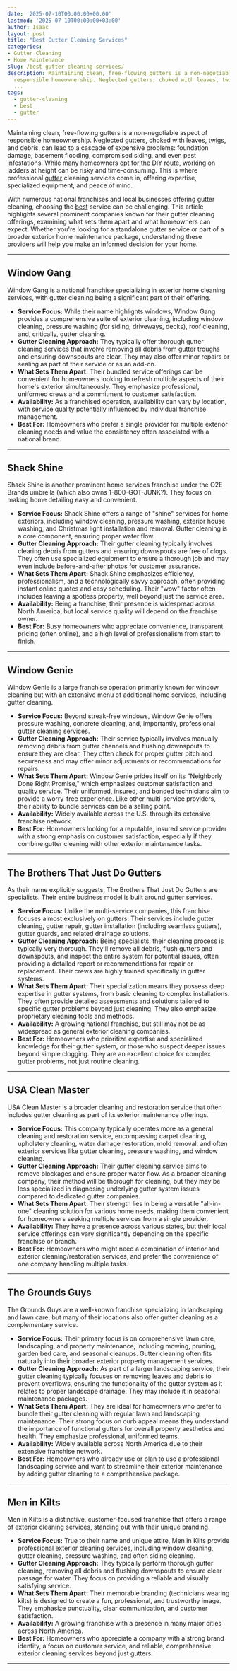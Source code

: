 ```yaml
---
date: '2025-07-10T00:00:00+00:00'
lastmod: '2025-07-10T00:00:00+03:00'
author: Isaac
layout: post
title: "Best Gutter Cleaning Services"
categories:
- Gutter Cleaning
- Home Maintenance
slug: /best-gutter-cleaning-services/
description: Maintaining clean, free-flowing gutters is a non-negotiable aspect of
  responsible homeownership. Neglected gutters, choked with leaves, twigs, and debris,
  ...
tags: 
  - gutter-cleaning
  - best
  - gutter
---
```

Maintaining clean, free-flowing gutters is a non-negotiable aspect of responsible homeownership. Neglected gutters, choked with leaves, twigs, and debris, can lead to a cascade of expensive problems: foundation damage, basement flooding, compromised siding, and even pest infestations. While many homeowners opt for the DIY route, working on ladders at height can be risky and time-consuming. This is where professional [gutter](/posts/best-gutter-guards/) cleaning services come in, offering expertise, specialized equipment, and peace of mind.

With numerous national franchises and local businesses offering gutter cleaning, choosing the [best](/posts/best-gutter-guards-for-box-gutters/) service can be challenging. This article highlights several prominent companies known for their gutter cleaning offerings, examining what sets them apart and what homeowners can expect. Whether you're looking for a standalone gutter service or part of a broader exterior home maintenance package, understanding these providers will help you make an informed decision for your home.

---

## Window Gang

Window Gang is a national franchise specializing in exterior home cleaning services, with gutter cleaning being a significant part of their offering.

* **Service Focus:** While their name highlights windows, Window Gang provides a comprehensive suite of exterior cleaning, including window cleaning, pressure washing (for siding, driveways, decks), roof cleaning, and, critically, gutter cleaning.
* **Gutter Cleaning Approach:** They typically offer thorough gutter cleaning services that involve removing all debris from gutter troughs and ensuring downspouts are clear. They may also offer minor repairs or sealing as part of their service or as an add-on.
* **What Sets Them Apart:** Their bundled service offerings can be convenient for homeowners looking to refresh multiple aspects of their home's exterior simultaneously. They emphasize professional, uniformed crews and a commitment to customer satisfaction.
* **Availability:** As a franchised operation, availability can vary by location, with service quality potentially influenced by individual franchise management.
* **Best For:** Homeowners who prefer a single provider for multiple exterior cleaning needs and value the consistency often associated with a national brand.

---

## Shack Shine

Shack Shine is another prominent home services franchise under the O2E Brands umbrella (which also owns 1-800-GOT-JUNK?). They focus on making home detailing easy and convenient.

* **Service Focus:** Shack Shine offers a range of "shine" services for home exteriors, including window cleaning, pressure washing, exterior house washing, and Christmas light installation and removal. Gutter cleaning is a core component, ensuring proper water flow.
* **Gutter Cleaning Approach:** Their gutter cleaning typically involves clearing debris from gutters and ensuring downspouts are free of clogs. They often use specialized equipment to ensure a thorough job and may even include before-and-after photos for customer assurance.
* **What Sets Them Apart:** Shack Shine emphasizes efficiency, professionalism, and a technologically savvy approach, often providing instant online quotes and easy scheduling. Their "wow" factor often includes leaving a spotless property, well beyond just the service area.
* **Availability:** Being a franchise, their presence is widespread across North America, but local service quality will depend on the franchise owner.
* **Best For:** Busy homeowners who appreciate convenience, transparent pricing (often online), and a high level of professionalism from start to finish.

---

## Window Genie

Window Genie is a large franchise operation primarily known for window cleaning but with an extensive menu of additional home services, including gutter cleaning.

* **Service Focus:** Beyond streak-free windows, Window Genie offers pressure washing, concrete cleaning, and, importantly, professional gutter cleaning services.
* **Gutter Cleaning Approach:** Their service typically involves manually removing debris from gutter channels and flushing downspouts to ensure they are clear. They often check for proper gutter pitch and secureness and may offer minor adjustments or recommendations for repairs.
* **What Sets Them Apart:** Window Genie prides itself on its "Neighborly Done Right Promise," which emphasizes customer satisfaction and quality service. Their uniformed, insured, and bonded technicians aim to provide a worry-free experience. Like other multi-service providers, their ability to bundle services can be a selling point.
* **Availability:** Widely available across the U.S. through its extensive franchise network.
* **Best For:** Homeowners looking for a reputable, insured service provider with a strong emphasis on customer satisfaction, especially if they combine gutter cleaning with other exterior maintenance tasks.

---

## The Brothers That Just Do Gutters

As their name explicitly suggests, The Brothers That Just Do Gutters are specialists. Their entire business model is built around gutter services.

* **Service Focus:** Unlike the multi-service companies, this franchise focuses almost exclusively on gutters. Their services include gutter cleaning, gutter repair, gutter installation (including seamless gutters), gutter guards, and related drainage solutions.
* **Gutter Cleaning Approach:** Being specialists, their cleaning process is typically very thorough. They'll remove all debris, flush gutters and downspouts, and inspect the entire system for potential issues, often providing a detailed report or recommendations for repair or replacement. Their crews are highly trained specifically in gutter systems.
* **What Sets Them Apart:** Their specialization means they possess deep expertise in gutter systems, from basic cleaning to complex installations. They often provide detailed assessments and solutions tailored to specific gutter problems beyond just cleaning. They also emphasize proprietary cleaning tools and methods.
* **Availability:** A growing national franchise, but still may not be as widespread as general exterior cleaning companies.
* **Best For:** Homeowners who prioritize expertise and specialized knowledge for their gutter system, or those who suspect deeper issues beyond simple clogging. They are an excellent choice for complex gutter problems, not just routine cleaning.

---

## USA Clean Master

USA Clean Master is a broader cleaning and restoration service that often includes gutter cleaning as part of its exterior maintenance offerings.

* **Service Focus:** This company typically operates more as a general cleaning and restoration service, encompassing carpet cleaning, upholstery cleaning, water damage restoration, mold removal, and often exterior services like gutter cleaning, pressure washing, and window cleaning.
* **Gutter Cleaning Approach:** Their gutter cleaning service aims to remove blockages and ensure proper water flow. As a broader cleaning company, their method will be thorough for cleaning, but they may be less specialized in diagnosing underlying gutter system issues compared to dedicated gutter companies.
* **What Sets Them Apart:** Their strength lies in being a versatile "all-in-one" cleaning solution for various home needs, making them convenient for homeowners seeking multiple services from a single provider.
* **Availability:** They have a presence across various states, but their local service offerings can vary significantly depending on the specific franchise or branch.
* **Best For:** Homeowners who might need a combination of interior and exterior cleaning/restoration services, and prefer the convenience of one company handling multiple tasks.

---

## The Grounds Guys

The Grounds Guys are a well-known franchise specializing in landscaping and lawn care, but many of their locations also offer gutter cleaning as a complementary service.

* **Service Focus:** Their primary focus is on comprehensive lawn care, landscaping, and property maintenance, including mowing, pruning, garden bed care, and seasonal cleanups. Gutter cleaning often fits naturally into their broader exterior property management services.
* **Gutter Cleaning Approach:** As part of a larger landscaping service, their gutter cleaning typically focuses on removing leaves and debris to prevent overflows, ensuring the functionality of the gutter system as it relates to proper landscape drainage. They may include it in seasonal maintenance packages.
* **What Sets Them Apart:** They are ideal for homeowners who prefer to bundle their gutter cleaning with regular lawn and landscaping maintenance. Their strong focus on curb appeal means they understand the importance of functional gutters for overall property aesthetics and health. They emphasize professional, uniformed teams.
* **Availability:** Widely available across North America due to their extensive franchise network.
* **Best For:** Homeowners who already use or plan to use a professional landscaping service and want to streamline their exterior maintenance by adding gutter cleaning to a comprehensive package.

---

## Men in Kilts

Men in Kilts is a distinctive, customer-focused franchise that offers a range of exterior cleaning services, standing out with their unique branding.

* **Service Focus:** True to their name and unique attire, Men in Kilts provide professional exterior cleaning services, including window cleaning, gutter cleaning, pressure washing, and often siding cleaning.
* **Gutter Cleaning Approach:** They typically perform thorough gutter cleaning, removing all debris and flushing downspouts to ensure clear passage for water. They focus on providing a reliable and visually satisfying service.
* **What Sets Them Apart:** Their memorable branding (technicians wearing kilts) is designed to create a fun, professional, and trustworthy image. They emphasize punctuality, clear communication, and customer satisfaction.
* **Availability:** A growing franchise with a presence in many major cities across North America.
* **Best For:** Homeowners who appreciate a company with a strong brand identity, a focus on customer service, and reliable, comprehensive exterior cleaning services beyond just gutters.

---
